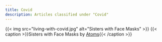 ```yaml
---
title: Covid
description: Articles classified under "Covid"
---
```

{{< img src="living-with-covid.jpg" alt="Sisters with Face Masks" >}}
{{< caption >}}Sisters with Face Masks by [Atoms](https://unsplash.com/photos/7e11Tfl2yxI){{< /caption >}}